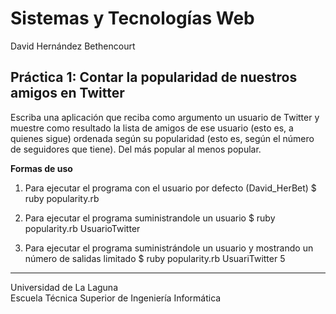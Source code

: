 Sistemas y Tecnologías Web
==========================
David Hernández Bethencourt

Práctica 1: Contar la popularidad de nuestros amigos en Twitter
---------------------------------------------------------------
Escriba una aplicación que reciba como argumento un usuario de Twitter y muestre como resultado la lista de amigos de ese usuario (esto es, a quienes sigue) ordenada según su popularidad (esto es, según el número de seguidores que tiene). Del más popular al menos popular.

**Formas de uso**

1. Para ejecutar el programa con el usuario por defecto (David\_HerBet)
     $ ruby popularity.rb

2. Para ejecutar el programa suministrandole un usuario
     $ ruby popularity.rb UsuarioTwitter

3. Para ejecutar el programa suministrándole un usuario y mostrando un número de salidas limitado
     $ ruby popularity.rb UsuariTwitter 5
   

---

Universidad de La Laguna  
Escuela Técnica Superior de Ingeniería Informática
